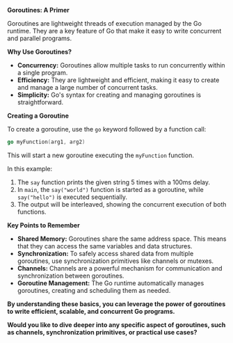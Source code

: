 **Goroutines: A Primer**

Goroutines are lightweight threads of execution managed by the Go runtime. They are a key feature of Go that make it easy to write concurrent and parallel programs.

**Why Use Goroutines?**

* **Concurrency:** Goroutines allow multiple tasks to run concurrently within a single program.
* **Efficiency:** They are lightweight and efficient, making it easy to create and manage a large number of concurrent tasks.
* **Simplicity:** Go's syntax for creating and managing goroutines is straightforward.

**Creating a Goroutine**

To create a goroutine, use the `go` keyword followed by a function call:

```go
go myFunction(arg1, arg2)
```

This will start a new goroutine executing the `myFunction` function.


In this example:
1. The `say` function prints the given string 5 times with a 100ms delay.
2. In `main`, the `say("world")` function is started as a goroutine, while `say("hello")` is executed sequentially.
3. The output will be interleaved, showing the concurrent execution of both functions.

**Key Points to Remember**

* **Shared Memory:** Goroutines share the same address space. This means that they can access the same variables and data structures.
* **Synchronization:** To safely access shared data from multiple goroutines, use synchronization primitives like channels or mutexes.
* **Channels:** Channels are a powerful mechanism for communication and synchronization between goroutines.
* **Goroutine Management:** The Go runtime automatically manages goroutines, creating and scheduling them as needed.

**By understanding these basics, you can leverage the power of goroutines to write efficient, scalable, and concurrent Go programs.**

**Would you like to dive deeper into any specific aspect of goroutines, such as channels, synchronization primitives, or practical use cases?** 
